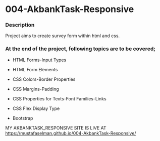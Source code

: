 # 004-AkbankTask-Responsive

### Description
Project aims to create survey form within html and css.

### At the end of the project, following topics are to be covered;

- HTML Forms-Input Types 

- HTML Form Elements

- CSS Colors-Border Properties

- CSS Margins-Padding

- CSS Properties for Texts-Font Families-Links

- CSS Flex Display Type

- Bootstrap

MY AKBANKTASK_RESPONSIVE SITE IS LIVE AT https://mustafaselman.github.io/004-AkbankTask-Responsive/
